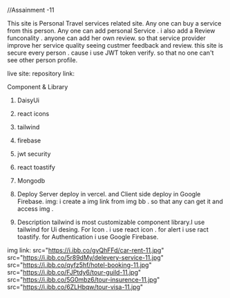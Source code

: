 //Assainment -11

This site is Personal Travel services related site. Any one can buy a service from this person. Any one can add personal Service . i also add a Review funconality . anyone can add her own review. so that service provider improve her service quality seeing custmer feedback and review. this site is secure every person . cause i use JWT token verify. so that no one can't see other person profile.

live site: 
repository link: 

Component & Library
 1. DaisyUi
 2. react icons
 3. tailwind
 4. firebase 
 5. jwt security
 6. react toastify
 7. Mongodb

1. Deploy
Server deploy in vercel. and Client side deploy in Google Firebase. img: i create a img link from img bb . so that any can get it and access img . 



2. Description
tailwind is most customizable component library.I use tailwind for Ui desing. For Icon . i use react icon . for alert i use ract toastify. for Authentication i use Google Firebase.


img link: 
 src="https://i.ibb.co/gvQhFFd/car-rent-11.jpg" 
 src="https://i.ibb.co/5r89dMy/delevery-service-11.jpg"
 src="https://i.ibb.co/qyfz5hf/hotel-booking-11.jpg" 
 src="https://i.ibb.co/FJPtdy6/tour-guild-11.jpg" 
 src="https://i.ibb.co/5G0mbz6/tour-insurence-11.jpg" 
 src="https://i.ibb.co/6ZLHbqw/tour-visa-11.jpg" 
